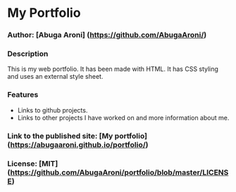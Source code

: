 # My Portfolio

### Author: [Abuga Aroni] (https://github.com/AbugaAroni/)

### Description
This is my web portfolio. It has been made with HTML. It has CSS styling and uses an external style sheet.

### Features
* Links to github projects.
* Links to other projects I have worked on and more information about me.

### Link to the published site: [My portfolio] (https://abugaaroni.github.io/portfolio/)


### License: [MIT] (https://github.com/AbugaAroni/portfolio/blob/master/LICENSE)

